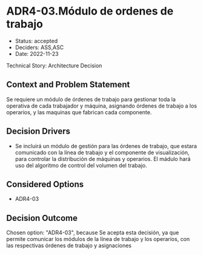 # ADR4-03.Módulo de ordenes de trabajo

* Status: accepted
* Deciders: ASS,ASC
* Date: 2022-11-23

Technical Story: Architecture Decision

## Context and Problem Statement

Se requiere un módulo de órdenes de trabajo para gestionar toda la operativa de cada trabajador y máquina, asignando órdenes de trabajo a los operarios, y las maquinas que fabrican cada componente.

## Decision Drivers

* Se incluirá un módulo de gestión para las órdenes de trabajo, que estara comunicado con la línea de trabajo y el componente de visualización, para controlar la distribución de máquinas y operarios. El mádulo hará uso del algoritmo de control del volumen del trabajo.

## Considered Options

* ADR4-03

## Decision Outcome

Chosen option: "ADR4-03", because Se acepta esta decisión, ya que permite comunicar los módulos de la línea de trabajo y los operarios, con las respectivas órdenes de trabajo y asignaciones
